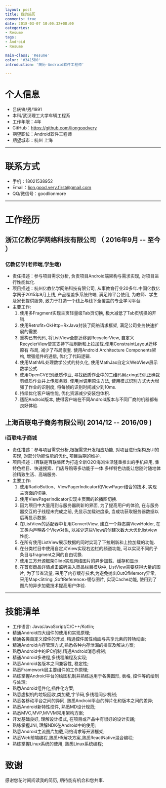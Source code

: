 ```yaml
---
layout: post
title: 我的简历
comments: true
date: 2018-03-07 10:00:32+00:00
categories:
- Resume
tags:
- Android
- Resume

main-class: 'Resume'
color: '#3415B0'
introduction: '简历-Android软件工程师'

---
```




# 个人信息

 - 吕庆锋/男/1991 
 - 本科/武汉理工大学车辆工程系 
 - 工作年限：4年
 - GitHub：https://github.com/liongoodvery
 - 期望职位：Android软件工程师
 - 期望城市：杭州 上海

---

# 联系方式

- 手机：18021538952
- Email：lion.good.very.first@gmail.com
- QQ/微信号：goodlionmore

---


# 工作经历

## 浙江亿教亿学网络科技有限公司 （ 2016年9月 -- 至今 ）

### 亿教亿学(老师端,学生端)

- 责任描述：参与项目需求分析, 负责项目Android端架构与需求实现, 对项目进行性能优化.
- 项目描述：杭州亿教亿学网络科技有限公司, 从事教育行业20多年.中国亿教亿学网于2015年9月上线, 产品覆盖多系统终端, 满足跨平台使用, 为教师、学生及家长提供服务, 致力于打造一个线上与线下全覆盖的专业学习平台.
- 主要工作:
    1. 使用多Fragment实现主页轻量级Tab页切换, 极大减低了Tab页切换的开销.
    2. 使用Retrofit+OkHttp+RxJava封装了网络请求框架, 满足公司业务快速扩展的需要.
    3. 重构已有代码, 将ListView全部迁移到RecyclerView, 自定义RecyclerView使其支持下拉刷新和上拉加载.使用ConstraintLayout迁移原有
        布局, 减少了布局嵌套. 使用Android Architecture Components架构, 增强组件的通信, 优化了代码逻辑.
    4. 使用MathML处理数学公式的持久化, 使用MathJax自定义WebView展示数学公式.
    5. 使用OpenCV识别纸质作业, 寻找纸质作业中的二维码用zxing识别,正确裁剪纸质作业并上传服务器. 使用jni调用原生方法, 使用模式识别方式大大增强了作业的识别度, 将每帧的识别时间减少到10ms.
    6. 持续优化客户端性能, 优化资源减少安装包体积.
    7. 适配Android版本, 使得客户端在不同Android版本与不同厂商的机器都有良好体验.
 


## 上海百联电子商务有限公司( 2014/12 -- 2016/09 )

### i百联电子商城
- 责任描述：参与项目需求分析,根据需求开发相应功能, 对项目进行架构及UI的实现, 对部分功能性能的优化, 项目后期的维护.
- 项目描述：i百联是百联集团为打造全新O2O海派生活隆重推出的手机应用, 集特色栏目、快速搜索、门店导购等多功能于一体.多样特色功能让您随时随地体验精致生活、高端服务.
- 主要工作:
    1. 使用RadioButton、ViewPagerIndicator和ViewPager结合的技术, 实现主页面的切换.
    2. 使用ViewPagerIndicator实现主页面的轮播图切换.
    3. 因为项目中大量用到与服务器刷新的界面, 为了提高用户的体验, 在与服务器交互的子线程未完成之前, 先显示加载进度条, 当成功获取服务器数据以后再显示数据.
    4. 在ListView的适配器中复用ConvertView, 建立一个静态类ViewHolder, 在其类内声明各个View对象, 以减少这些View的创建次数大大优化listview性能.
    5. 在所有使用ListView展示数据的同时实现了下拉刷新和上拉加载的功能.
    6. 在分类栏目中使用自定义View实现右边栏的频道功能, 可以实现不同的子条目与fragment之间的自由切换.
    7. 使用三方开源框架Glide实现网络图片的异步加载、缓存和显示.
    8. 在首页商品详情点击监听进入商品栏目模块中, ListView需要获得大量的图片, 为了节省流量, 采用了内存缓存技术,为避免抛出OutOfMemory异常, 采用Map<String ,SoftReference<Bitmap>>缓存图片, 实现Cache功能, 使用到了图片的异步加载技术提高用户体验.

   
---


# 技能清单

- 工作语言: Java/JavaScript/C/C++/Kotlin;
- 精通Android四大组件的使用和实现原理;
- 精通各类自定义控件的开发, 精通控件属性动画与共享元素的转场动画;
- 精通Android内存管理方式,熟悉各种内存泄漏的排查及解决方案;
- 熟悉Android中的IPC机制,精通Android消息机制;
- 精通Android多进程,多线程编程及实现;
- 熟悉Android各版本之间兼容性, 稳定性;
- 熟悉Framework层主要组件的工作原理;
- 熟练掌握Android平台的绘图机制并熟练运用于各类图形, 表格, 控件等的绘制与处理;
- 熟悉Android组件化,插件化方案;
- 熟悉虚拟机的垃圾回收,类加载,字节码,多线程同步机制;
- 熟悉各移动平台之间的异同, 熟悉Android平台的碎片化和版本之间的差异;
- 熟悉Android新特性控件, 熟悉MD设计规范;
- 熟悉MVC,MVP,MVVM常用架构方案;
- 开发基础良好, 理解设计模式, 在项目或产品中有很好的设计实践;
- 熟练掌握JNI, 理解NDK在Android中的使用;
- 熟悉Android主流图片加载,网络请求等开源框架;
- 熟悉Web前端编程,熟悉H5解决方案,熟悉ReactNative混合编程;
- 熟练掌握Linux系统的使用, 熟悉Linux系统编程;

# 致谢
感谢您花时间阅读我的简历, 期待能有机会和您共事.
